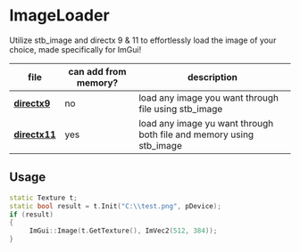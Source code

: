 # ImageLoader
Utilize stb_image and directx 9 & 11 to effortlessly load the image of your choice, made specifically for ImGui!

file    | can add from memory? | description
--------------------- | --- | --------------------------------
**[directx9](imageloaderdx9.h)** | no | load any image you want through file using stb_image
**[directx11](imageloaderdx11.h)** | yes | load any image yu want through both file and memory using stb_image

## Usage

```cpp
static Texture t;
static bool result = t.Init("C:\\test.png", pDevice);
if (result)
{
     ImGui::Image(t.GetTexture(), ImVec2(512, 384));
}
```
